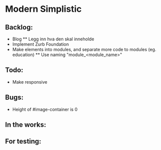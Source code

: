 # Modern Simplistic

Backlog:
---------
* Blog
** Legg inn hva den skal inneholde
* Implement Zurb Foundation
* Make elements into modules, and separate more code to modules (eg. education)
** Use naming "module_<module_name>"

Todo:
---------
* Make responsive

Bugs:
---------
* Height of #image-container is 0

In the works:
---------

For testing:
---------
